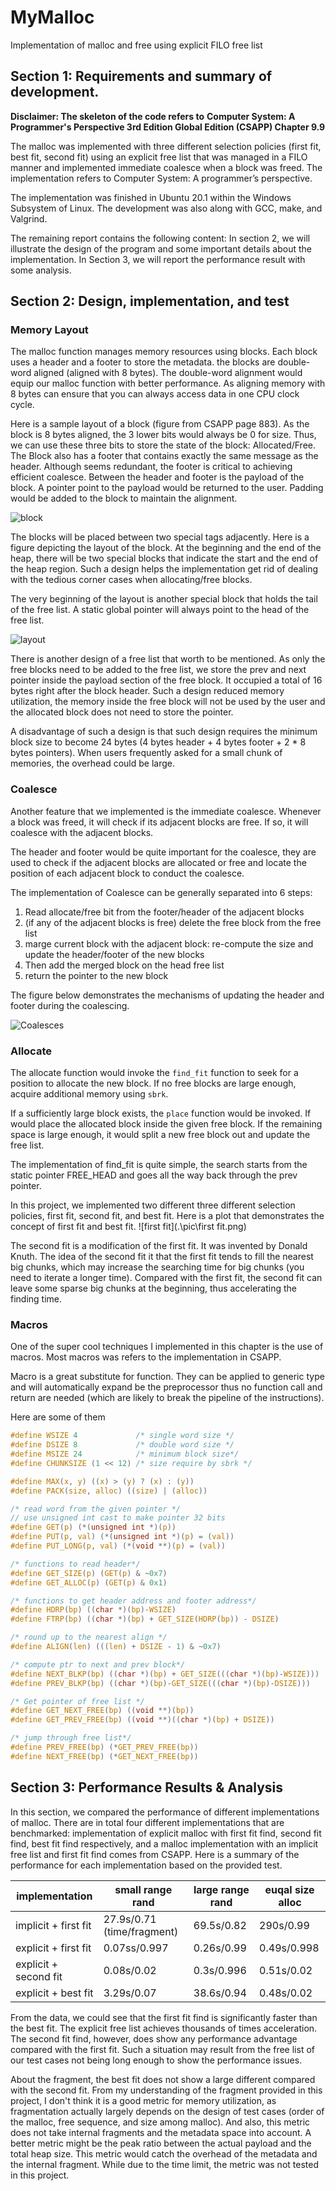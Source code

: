 # MyMalloc
Implementation of malloc and free using explicit FILO free list

## Section 1: Requirements and summary of development. 

**Disclaimer: The skeleton of the code refers to** **Computer System: A Programmer's Perspective 3rd Edition Global Edition (CSAPP) Chapter 9.9** 

The malloc was implemented with three different selection policies (first fit, best fit, second fit) using an explicit free list that was managed in a FILO manner and implemented immediate coalesce when a block was freed.  The implementation refers to Computer System: A programmer’s perspective. 

The implementation was finished in Ubuntu 20.1 within the Windows Subsystem of Linux. The development was also along with GCC, make, and Valgrind. 

The remaining report contains the following content: In section 2, we will illustrate the design of the program and some important details about the implementation. In Section 3, we will report the performance result with some analysis.   

## Section 2: Design, implementation, and test 

### Memory Layout

The malloc function manages memory resources using blocks. Each block uses a header and a footer to store the metadata. the blocks are double-word aligned (aligned with 8 bytes). The double-word alignment would equip our malloc function with better performance. As aligning memory with 8 bytes can ensure that you can always access data in one CPU clock cycle. 

Here is a sample layout of a block (figure from CSAPP page 883). As the block is 8 bytes aligned, the 3 lower bits would always be 0 for size. Thus, we can use these three bits to store the state of the block: Allocated/Free. The Block also has a footer that contains exactly the same message as the header. Although seems redundant, the footer is critical to achieving efficient coalesce.  Between the header and footer is the payload of the block. A pointer point to the payload would be returned to the user. Padding would be added to the block to maintain the alignment.

![block](.\pic\block.png)

The blocks will be placed between two special tags adjacently. Here is a figure depicting the layout of the block. At the beginning and the end of the heap, there will be two special blocks that indicate the start and the end of the heap region. Such a design helps the implementation get rid of dealing with the tedious corner cases when allocating/free blocks. 

The very beginning of the layout is another special block that holds the tail of the free list. A static global pointer will always point to the head of the free list. 

  ![layout](.\pic\layout.png)

There is another design of a free list that worth to be mentioned. As only the free blocks need to be added to the free list, we store the prev and next pointer inside the payload section of the free block. It occupied a total of 16 bytes right after the block header. Such a design reduced memory utilization, the memory inside the free block will not be used by the user and the allocated block does not need to store the pointer. 

A disadvantage of such a design is that such design requires the minimum block size to become 24 bytes (4 bytes header + 4 bytes footer + 2 * 8 bytes pointers). When users frequently asked for a small chunk of memories, the overhead could be large. 

### Coalesce

Another feature that we implemented is the immediate coalesce. Whenever a block was freed, it will check if its adjacent blocks are free. If so, it will coalesce with the adjacent blocks. 

The header and footer would be quite important for the coalesce, they are used to check if the adjacent blocks are allocated or free and locate the position of each adjacent block to conduct the coalesce. 

The implementation of Coalesce can be generally separated into 6 steps: 

1. Read allocate/free bit from the footer/header of the adjacent blocks
2. (if any of the adjacent blocks is free) delete the free block from the free list
3. marge current block with the adjacent block: re-compute the size and update the header/footer of the new blocks
4. Then add the merged block on the head free list
5. return the pointer to the new block

The figure below demonstrates the mechanisms of updating the header and footer during the coalescing.

![Coalesces](.\pic\Coalesces.png)

### Allocate

The allocate function would invoke the `find_fit` function to seek for a position to allocate the new block. If no free blocks are large enough, acquire additional memory using `sbrk`.   

If a sufficiently large block exists, the `place` function would be invoked. If would place the allocated block inside the given free block. If the remaining space is large enough, it would split a new free block out and update the free list. 

The implementation of find_fit is quite simple, the search starts from the static pointer FREE_HEAD and goes all the way back through the prev pointer. 

In this project, we implemented two different three different selection policies, first fit, second fit, and best fit. Here is a plot that demonstrates the concept of first fit and best fit. ![first fit](.\pic\first fit.png)

The second fit is a modification of the first fit. It was invented by Donald Knuth. The idea of the second fit it that the first fit tends to fill the nearest big chunks, which may increase the searching time for big chunks (you need to iterate a longer time). Compared with the first fit, the second fit can leave some sparse big chunks at the beginning, thus accelerating the finding time. 

### Macros

One of the super cool techniques I implemented in this chapter is the use of macros. Most macros was refers to the implementation in CSAPP. 

Macro is a great substitute for function. They can be applied to generic type and will automatically expand be the preprocessor thus no function call and return are needed (which are likely to break the pipeline of the instructions). 

Here are some of them

```C
#define WSIZE 4             /* single word size */
#define DSIZE 8             /* double word size */
#define MSIZE 24            /* minimum block size*/
#define CHUNKSIZE (1 << 12) /* size require by sbrk */

#define MAX(x, y) ((x) > (y) ? (x) : (y))
#define PACK(size, alloc) ((size) | (alloc))

/* read word from the given pointer */
// use unsigned int cast to make pointer 32 bits
#define GET(p) (*(unsigned int *)(p))
#define PUT(p, val) (*(unsigned int *)(p) = (val))
#define PUT_LONG(p, val) (*(void **)(p) = (val))

/* functions to read header*/
#define GET_SIZE(p) (GET(p) & ~0x7)
#define GET_ALLOC(p) (GET(p) & 0x1)

/* functions to get header address and footer address*/
#define HDRP(bp) ((char *)(bp)-WSIZE)
#define FTRP(bp) ((char *)(bp) + GET_SIZE(HDRP(bp)) - DSIZE)

/* round up to the nearest align */
#define ALIGN(len) (((len) + DSIZE - 1) & ~0x7)

/* compute ptr to next and prev block*/
#define NEXT_BLKP(bp) ((char *)(bp) + GET_SIZE(((char *)(bp)-WSIZE)))
#define PREV_BLKP(bp) ((char *)(bp)-GET_SIZE(((char *)(bp)-DSIZE)))

/* Get pointer of free list */
#define GET_NEXT_FREE(bp) ((void **)(bp))
#define GET_PREV_FREE(bp) ((void **)((char *)(bp) + DSIZE))

/* jump through free list*/
#define PREV_FREE(bp) (*GET_PREV_FREE(bp))
#define NEXT_FREE(bp) (*GET_NEXT_FREE(bp))
```

## Section 3: Performance Results & Analysis

In this section, we compared the performance of different implementations of malloc. There are in total four different implementations that are benchmarked: implementation of explicit malloc with first fit find, second fit find, best fit find respectively, and a malloc implementation with an implicit free list and first fit find comes from CSAPP.  Here is a summary of the performance for each implementation based on the provided test. 

| implementation        | small range rand           | large range rand | euqal size alloc |
| --------------------- | -------------------------- | ---------------- | ---------------- |
| implicit + first fit  | 27.9s/0.71 (time/fragment) | 69.5s/0.82       | 290s/0.99        |
| explicit + first fit  | 0.07ss/0.997               | 0.26s/0.99       | 0.49s/0.998      |
| explicit + second fit | 0.08s/0.02                 | 0.3s/0.996       | 0.51s/0.02       |
| explicit + best fit   | 3.29s/0.07                 | 38.6s/0.94       | 0.48s/0.02       |

From the data, we could see that the first fit find is significantly faster than the best fit. The explicit free list achieves thousands of times acceleration. The second fit find, however, does show any performance advantage compared with the first fit. Such a situation may result from the free list of our test cases not being long enough to show the performance issues. 

About the fragment, the best fit does not show a large different compared with the second fit. From my understanding of the fragment provided in this project, I don't think it is a good metric for memory utilization, as fragmentation actually largely depends on the design of test cases (order of the malloc, free sequence, and size among malloc). And also, this metric does not take internal fragments and the metadata space into account. A better metric might be the peak ratio between the actual payload and the total heap size. This metric would catch the overhead of the metadata and the internal fragment. While due to the time limit, the metric was not tested in this project.    
